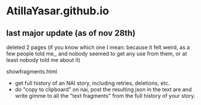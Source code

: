# AtillaYasar.github.io

## last major update (as of nov 28th)  
deleted 2 pages (if you know which one I mean: because it felt weird, as a few people told me,, and nobody seemed to get any use from them, or at least nobody told me about it)

showfragments.html
- get full history of an NAI story, including retries, deletions, etc.
- do "copy to clipboard" on nai, post the resulting json in the text are and write gimme to all the "text fragments" from the full history of your story. 